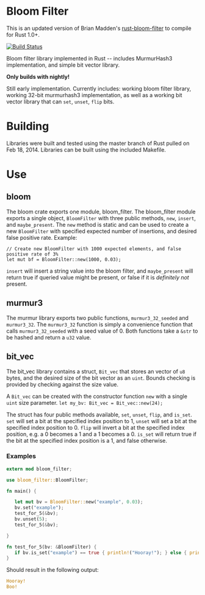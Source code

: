 Bloom Filter
=================

This is an updated version of Brian Madden's [rust-bloom-filter](https://github.com/brianmadden/rust-bloom-filter)
to compile for Rust 1.0+.

[![Build Status](https://travis-ci.org/brianmadden/rust-bloom-filter.svg?branch=master)](https://travis-ci.org/brianmadden/rust-bloom-filter)

Bloom filter library implemented in Rust -- includes MurmurHash3
implementation, and simple bit vector library.

**Only builds with nightly!**

Still early implementation. Currently includes: working bloom filter
library, working 32-bit murmurhash3 implementation, as well as a
working bit vector library that can `set`, `unset`, `flip` bits.

Building
========

Libraries were built and tested using the master branch of Rust pulled
on Feb 18, 2014. Libraries can be built using the included Makefile.

Use
===
bloom
-----
The bloom crate exports one module, bloom_filter. The bloom_filter
module exports a single object, `BloomFilter` with three public methods,
`new`, `insert`, and `maybe_present`. The `new` method is static and
can be used to create a new `BloomFilter` with specified expected number
of insertions, and desired false positive rate. Example:

	// Create new BloomFilter with 1000 expected elements, and false positive rate of 3%
	let mut bf = BloomFilter::new(1000, 0.03);

`insert` will insert a string value into the bloom filter, and
`maybe_present` will return true if queried value might be present, or
false if it is *definitely not* present.


murmur3
-------

The murmur library exports two public functions, `murmur3_32_seeded`
and `murmur3_32`. The `murmur3_32` function is simply a convenience
function that calls `murmur3_32_seeded` with a seed value of 0. Both
functions take a `&str` to be hashed and return a `u32` value.


bit_vec
-------

The bit_vec library contains a struct, `Bit_vec` that stores an vector
of `u8` bytes, and the desired size of the bit vector as an
`uint`. Bounds checking is provided by checking against the size
value.

A `Bit_vec` can be created with the constructor function `new` with
a single `uint` size parameter.
`let my_bv: Bit_vec = Bit_vec::new(24);`

The struct has four public methods available, `set`, `unset`, `flip`,
and `is_set`. `set` will set a bit at the specified index position to
1, `unset` will set a bit at the specified index position to 0. `flip`
will invert a bit at the specified index position, e.g. a 0 becomes a
1 and a 1 becomes a 0. `is_set` will return true if the bit at the
specified index position is a 1, and false otherwise.

### Examples

```rust
extern mod bloom_filter;

use bloom_filter::BloomFilter;

fn main() {

   let mut bv = BloomFilter::new("example", 0.03);
   bv.set("example");
   test_for_5(&bv);
   bv.unset(5);
   test_for_5(&bv);

}

fn test_for_5(bv: &BloomFilter) {
   if bv.is_set("example") == true { println!("Hooray!"); } else { println!("Boo!"); }
}
```

Should result in the following output:

```rust
Hooray!
Boo!
```
